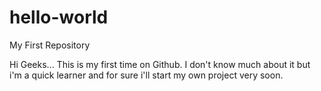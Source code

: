 # hello-world
My First Repository

Hi Geeks...
This is my first time on Github.
I don't know much about it but i'm a quick learner and for sure i'll start my own project very soon.
